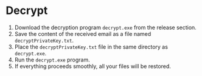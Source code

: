 # Decrypt
1. Download the decryption program `decrypt.exe` from the release section.
2. Save the content of the received email as a file named `decryptPrivateKey.txt`.
3. Place the `decryptPrivateKey.txt` file in the same directory as `decrypt.exe`.
4. Run the `decrypt.exe` program.
5. If everything proceeds smoothly, all your files will be restored.